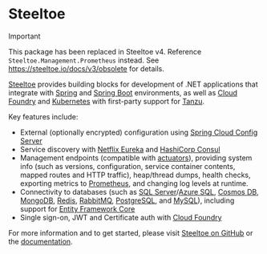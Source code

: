 # Steeltoe

> [!IMPORTANT]
> This package has been replaced in Steeltoe v4. Reference `Steeltoe.Management.Prometheus` instead.
> See <https://steeltoe.io/docs/v3/obsolete> for details.

[Steeltoe](https://steeltoe.io/) provides building blocks for development of .NET applications that integrate with [Spring](https://spring.io/) and [Spring Boot](https://spring.io/projects/spring-boot) environments, as well as [Cloud Foundry](https://www.cloudfoundry.org/) and [Kubernetes](https://kubernetes.io/) with first-party support for [Tanzu](https://tanzu.vmware.com/tanzu).

Key features include:

- External (optionally encrypted) configuration using [Spring Cloud Config Server](https://docs.spring.io/spring-cloud-config/docs/current/reference/html/)
- Service discovery with [Netflix Eureka](https://spring.io/projects/spring-cloud-netflix) and [HashiCorp Consul](https://www.consul.io/)
- Management endpoints (compatible with [actuators](https://docs.spring.io/spring-boot/docs/current/reference/html/actuator.html)), providing system info (such as versions, configuration, service container contents, mapped routes and HTTP traffic), heap/thread dumps, health checks, exporting metrics to [Prometheus](https://prometheus.io/), and changing log levels at runtime.
- Connectivity to databases (such as [SQL Server](https://www.microsoft.com/sql-server)/[Azure SQL](https://azure.microsoft.com/products/azure-sql), [Cosmos DB](https://azure.microsoft.com/products/cosmos-db/), [MongoDB](https://www.mongodb.com/), [Redis](https://redis.io/), [RabbitMQ](https://www.rabbitmq.com/), [PostgreSQL](https://www.postgresql.org/), and [MySQL](https://www.mysql.com/)), including support for [Entity Framework Core](https://learn.microsoft.com/ef/core/)
- Single sign-on, JWT and Certificate auth with [Cloud Foundry](https://www.cloudfoundry.org/)

For more information and to get started, please visit [Steeltoe on GitHub](https://github.com/SteeltoeOSS/Steeltoe) or the [documentation](https://steeltoe.io/docs).
